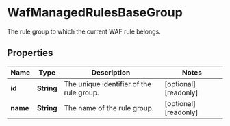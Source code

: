 

# WafManagedRulesBaseGroup

The rule group to which the current WAF rule belongs.

## Properties

| Name | Type | Description | Notes |
|------------ | ------------- | ------------- | -------------|
|**id** | **String** | The unique identifier of the rule group. |  [optional] [readonly] |
|**name** | **String** | The name of the rule group. |  [optional] [readonly] |



